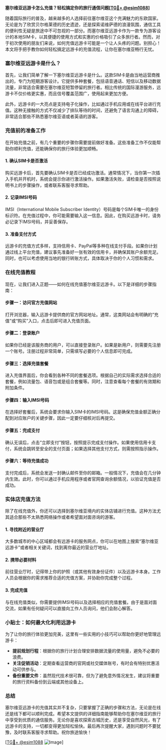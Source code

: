 **塞尔维亚远游卡怎么充值？轻松搞定你的旅行通信问题[[TG💪+ @esim1088](https://t.me/s/esim1088)]**

随着国际旅行的普及，越来越多的人选择前往塞尔维亚这个充满魅力的东欧国家。无论是为了欣赏贝尔格莱德的历史遗迹，还是探索诺维萨德的浪漫氛围，通信工具的便利性无疑是旅途中不可忽视的一部分。而塞尔维亚远游卡作为一款专为游客设计的本地SIM卡，以其便捷的使用方式和实惠的价格吸引了众多旅行者。然而，对于初次使用的朋友们来说，如何充值远游卡可能是一个让人头疼的问题。别担心！本文将手把手教你如何轻松搞定远游卡的充值流程，让你在塞尔维亚畅行无忧。

### 塞尔维亚远游卡是什么？

首先，让我们简单了解一下塞尔维亚远游卡是什么。这款SIM卡是由当地运营商推出的，专门为短期游客设计。它提供多种套餐，包括语音通话、短信以及移动数据流量，非常适合需要在塞尔维亚短暂停留的旅行者。相比传统的国际漫游服务，远游卡不仅价格更实惠，而且信号覆盖范围广，使用起来更加方便。

此外，远游卡的一大亮点是支持电子化操作，比如通过手机应用或在线平台进行充值。这种无接触的方式不仅减少了排队等待的时间，还避免了语言沟通上的障碍，非常适合那些不熟悉塞尔维亚语或者英语的游客。

### 充值前的准备工作

在开始充值之前，有几个重要的步骤你需要提前做好准备。这些准备工作不仅能帮助你顺利充值，还能确保你的旅行体验更加顺畅。

#### 1. 确认SIM卡是否激活
购买远游卡后，首先要确认SIM卡是否已经成功激活。通常情况下，当你第一次插入手机并开机时，系统会提示你进行激活操作。如果激活失败，请检查是否按照说明书上的步骤操作，或者联系客服寻求帮助。

#### 2. 记录IMSI号码
IMSI（International Mobile Subscriber Identity）号码是每个SIM卡唯一的身份标识符。在充值过程中，你可能需要输入这一信息。因此，在购买远游卡时，请务必记录下IMSI号码，并妥善保存。

#### 3. 准备支付方式
远游卡的充值方式多样，支持信用卡、PayPal等多种在线支付手段。如果你计划通过线上平台充值，建议事先准备好一张有效的信用卡，并确保其账户余额充足。同时，也可以考虑使用当地的银行转账方式，具体取决于你的个人习惯和需求。

### 在线充值教程

现在，让我们进入正题——如何在线充值塞尔维亚远游卡。以下是详细的步骤指南：

#### 步骤一：访问官方充值网站
打开浏览器，输入远游卡提供商的官方网站地址。通常，这类网站会有明确的“充值”或“购买”入口，点击后即可进入充值页面。

#### 步骤二：登录账户
如果你已经是该服务商的用户，可以直接登录账户。如果是新用户，则需要先注册一个账号。注册过程非常简单，只需填写必要的个人信息即可完成。

#### 步骤三：选择充值套餐
进入充值界面后，你会看到各种不同的套餐选项。根据自己的实际需求选择合适的套餐，例如流量包、语音包或是组合套餐等。同时，注意查看每个套餐的有效期和附加条件。

#### 步骤四：输入IMSI号码
在选择好套餐后，系统会要求你输入SIM卡的IMSI号码。这是确保充值金额正确分配到对应账户的关键步骤，因此一定要仔细核对后再提交。

#### 步骤五：完成支付
确认无误后，点击“立即支付”按钮，按照提示完成支付操作。如果使用信用卡支付，系统会跳转至安全的支付页面；如果选择其他支付方式，则需按照指示操作。

#### 步骤六：等待充值成功
支付完成后，系统会发送一封确认邮件至你的邮箱。一般情况下，充值会在几分钟内生效。此时，你可以通过手机应用程序或者官网查询余额情况，以验证充值是否成功。

### 实体店充值方法

除了在线充值外，你还可以选择到塞尔维亚境内的实体店铺进行充值。这种方法尤其适合那些不太熟悉网络操作或者希望面对面咨询的游客。

#### 1. 寻找附近的营业厅
大多数城市的中心区域都会有远游卡的服务网点，你可以在地图上搜索“塞尔维亚远游卡”或者相关关键词，找到离你最近的营业厅地址。

#### 2. 携带必要材料
前往营业厅时，记得带上你的护照（或其他有效身份证件）以及远游卡本身。工作人员会根据你的需求推荐合适的充值方案，并协助你完成整个过程。

#### 3. 完成充值
与在线充值类似，你需要提供IMSI号码以及选择相应的充值套餐。由于是面对面交流，如果有任何疑问可以直接向工作人员询问，他们会耐心解答。

### 小贴士：如何最大化利用远游卡

为了让你的旅行体验更加完美，这里有一些实用的小技巧可以帮助你更好地管理远游卡：

- **提前规划行程**：根据你的旅行计划合理安排数据流量的使用量，避免不必要的浪费。
- **关注促销活动**：定期查看运营商的官网或社交媒体账号，有时会有特别优惠活动可供参与。
- **备份重要文件**：虽然现代技术很可靠，但为了避免意外情况发生，建议将重要的旅行资料备份到云端或其他设备上。

### 总结

塞尔维亚远游卡的充值其实并不复杂，只要掌握了正确的步骤和方法，无论是在线还是线下都可以顺利完成。希望本文提供的详细指南能够帮助你在塞尔维亚的旅行中享受到优质的通信服务。无论你是喜欢探索古城历史，还是享受自然风光，有了远游卡的支持，一切都变得更加轻松愉快。最后再次提醒大家，遇到问题时不要犹豫，及时联系客服寻求帮助。祝你旅途愉快！

[[TG💪+ @esim1088](https://t.me/s/esim1088) ![Image](https://i.postimg.cc/4NQfJmqS/Snipaste-2025-05-13-00-14-12.png)]